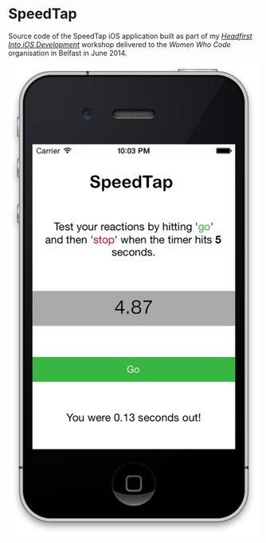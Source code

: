 
# SpeedTap

Source code of the SpeedTap iOS application built as part of my [_Headfirst Into iOS Development_](http://www.scribd.com/doc/231186605/Headfirst-Into-IOS-Development) workshop delivered to the _Women Who Code_ organisation in Belfast in June 2014.

![SpeedTap Screenshot](https://raw.githubusercontent.com/MattMcComb/SpeedTap/master/speedtap.png)


